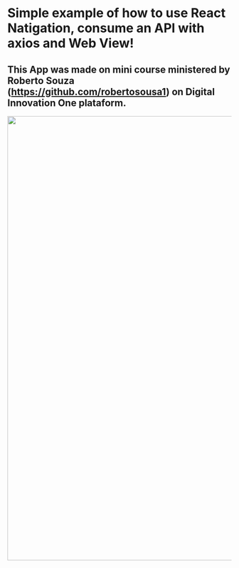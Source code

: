 # Simple example of how to use React Natigation, consume an API with axios and Web View!
## This App was made on mini course ministered by Roberto Souza (https://github.com/robertosousa1) on Digital Innovation One plataform.
<img src="app.gif" width="700" height="1000">
